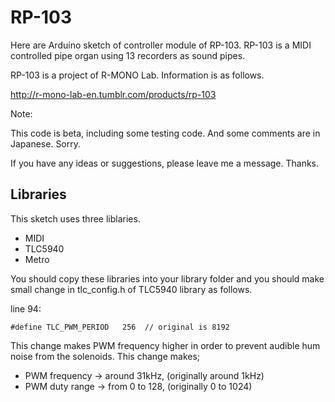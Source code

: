 # RP-103
Here are Arduino sketch of controller module of RP-103.
RP-103 is a MIDI controlled pipe organ using 13 recorders as sound pipes.

RP-103 is a project of R-MONO Lab. Information is as follows.

<http://r-mono-lab-en.tumblr.com/products/rp-103>

Note:

This code is beta, including some testing code. And some comments are in Japanese. Sorry.

If you have any ideas or suggestions, please leave me a message. Thanks.


## Libraries
This sketch uses three liblaries.
- MIDI    
- TLC5940 
- Metro

You should copy these libraries into your library folder and 
you should make small change in tlc_config.h of TLC5940 library
as follows.


line 94:

    #define TLC_PWM_PERIOD   256  // original is 8192 

This change makes PWM frequency higher in order to prevent 
audible hum noise from the solenoids. This change makes;
- PWM frequency -> around 31kHz, (originally around 1kHz)
- PWM duty range -> from 0 to 128, (originally 0 to 1024)


